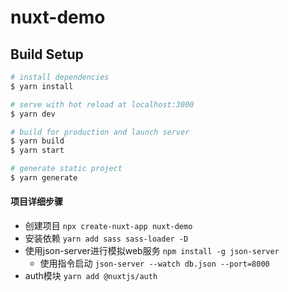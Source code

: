 # nuxt-demo

## Build Setup

```bash
# install dependencies
$ yarn install

# serve with hot reload at localhost:3000
$ yarn dev

# build for production and launch server
$ yarn build
$ yarn start

# generate static project
$ yarn generate
```

#### 项目详细步骤

* 创建项目  `npx create-nuxt-app nuxt-demo`
* 安装依赖 `yarn add sass sass-loader -D`
* 使用json-server进行模拟web服务  `npm install -g json-server`
  * 使用指令启动 `json-server --watch db.json --port=8000`
* auth模块  `yarn add @nuxtjs/auth`




